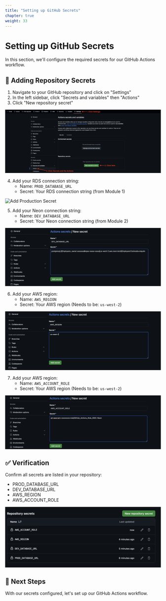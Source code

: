 ```yaml
---
title: "Setting up GitHub Secrets"
chapter: true
weight: 33
---
```


# Setting up GitHub Secrets

In this section, we'll configure the required secrets for our GitHub Actions workflow.

## 🔐 Adding Repository Secrets

1. Navigate to your GitHub repository and click on "Settings"
2. In the left sidebar, click "Secrets and variables" then "Actions"
3. Click "New repository secret"

![Navigate to Secrets](/images/navigate-secrets.png)

4. Add your RDS connection string:
   - Name: `PROD_DATABASE_URL`
   - Secret: Your RDS connection string (from Module 1)

![Add Production Secret](/images/add-prod-secret2.png)

5. Add your Neon connection string:
   - Name: `DEV_DATABASE_URL`
   - Secret: Your Neon connection string (from Module 2)

![Add Development Secret](/images/add-dev-secret.png)

6. Add your AWS region:
   - Name: `AWS_REGION`
   - Secret: Your AWS region (Needs to be: `us-west-2`)

![Add Region Secret](/images/add-region-secret.png)

7. Add your AWS region:
   - Name: `AWS_ACCOUNT_ROLE`
   - Secret: Your AWS region (Needs to be: `us-west-2`)

![Add Region Secret](/images/add-role-secret.png)

## ✅ Verification

Confirm all secrets are listed in your repository:
- PROD_DATABASE_URL
- DEV_DATABASE_URL
- AWS_REGION
- AWS_ACCOUNT_ROLE

![Verify Secrets](/images/verify-secrets.png)

## 🎯 Next Steps

With our secrets configured, let's set up our GitHub Actions workflow.
